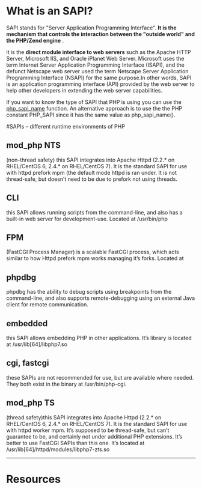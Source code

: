 



# What is an SAPI?

SAPI stands for "Server Application Programming Interface". **It is the mechanism that controls the interaction between the "outside world" and the PHP/Zend engine** .

it is the **direct module interface to web servers** such as the Apache HTTP Server, Microsoft IIS, and Oracle iPlanet Web Server. Microsoft uses the term Internet Server Application Programming Interface (ISAPI), and the defunct Netscape web server used the term Netscape Server Application Programming Interface (NSAPI) for the same purpose.In other words, SAPI is an application programming interface (API) provided by the web server to help other developers in extending the web server capabilities.

If you want to know the type of SAPI that PHP is using you can use the [php_sapi_name](http://php.net/manual/en/function.php-sapi-name.php) function. An alternative approach is to use the the PHP constant PHP_SAPI since it has the same value as php_sapi_name().

#SAPIs – different runtime environments of PHP

## mod_php NTS

(non-thread safety) this SAPI integrates into Apache Httpd (2.2.* on RHEL/CentOS 6, 2.4.* on RHEL/CentOS 7). It is the standard SAPI for use with httpd prefork mpm (the default mode httpd is ran under. It is not thread-safe, but doesn’t need to be due to prefork not using threads.

## CLI

this SAPI allows running scripts from the command-line, and also has a built-in web server for development-use. Located at /usr/bin/php

## FPM

(FastCGI Process Manager) is a scalable FastCGI process, which acts similar to how Httpd prefork mpm works managing it’s forks. Located at 

## phpdbg

phpdbg has the ability to debug scripts using breakpoints from the command-line, and also supports remote-debugging using an external Java client for remote communication.

## embedded

this SAPI allows embedding PHP in other applications. It’s library is located at /usr/lib[64]/libphp7.so

## cgi, fastcgi
these SAPIs are not recommended for use, but are available where needed. They both exist in the binary at /usr/bin/php-cgi.

## mod_php TS
(thread safety)this SAPI integrates into Apache Httpd (2.2.* on RHEL/CentOS 6, 2.4.* on RHEL/CentOS 7). It is the standard SAPI for use with httpd worker mpm. It’s supposed to be thread-safe, but can’t guarantee to be, and certainly not under additional PHP extensions. It’s better to use FastCGI SAPIs than this one. It’s located at /usr/lib[64]/httpd/modules/libphp7-zts.so

---

# Resources



